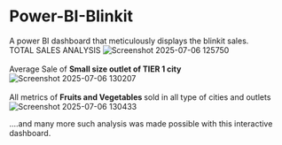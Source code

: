 # Power-BI-Blinkit
A power BI dashboard that meticulously displays the blinkit sales.<BR>
TOTAL SALES ANALYSIS
![Screenshot 2025-07-06 125750](https://github.com/user-attachments/assets/ee8687a0-3a35-4188-b1dd-080d9dbdb37d)<br><br>
Average Sale of <strong>Small size outlet of TIER 1 city </strong> <br>
![Screenshot 2025-07-06 130207](https://github.com/user-attachments/assets/0cad22c3-6cce-40e5-a957-d84c5ad7249f)<br><br>
All metrics of <strong> Fruits and Vegetables </strong> sold in all type of cities and outlets <br>
![Screenshot 2025-07-06 130433](https://github.com/user-attachments/assets/28441eab-d476-4a5c-b369-81d762c7b75f)

....and many more such analysis was made possible with this interactive dashboard.



